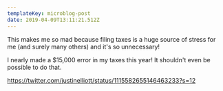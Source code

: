 ```yaml
---
templateKey: microblog-post
date: 2019-04-09T13:11:21.512Z
---
```


This makes me so mad because filing taxes is a huge source of stress for me (and surely many others) and it's so unnecessary!

I nearly made a $15,000 error in my taxes this year! It shouldn't even be possible to do that.

https://twitter.com/justinelliott/status/1115582655146463233?s=12
